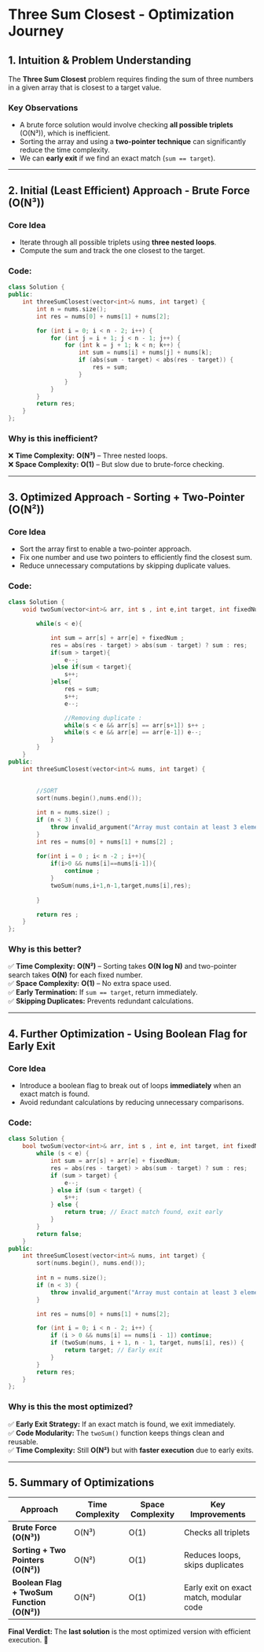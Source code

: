 # Three Sum Closest - Optimization Journey

## 1. Intuition & Problem Understanding
The **Three Sum Closest** problem requires finding the sum of three numbers in a given array that is closest to a target value.

### **Key Observations**
- A brute force solution would involve checking **all possible triplets** (O(N³)), which is inefficient.
- Sorting the array and using a **two-pointer technique** can significantly reduce the time complexity.
- We can **early exit** if we find an exact match (`sum == target`).

---

## 2. Initial (Least Efficient) Approach - Brute Force (O(N³))
### **Core Idea**
- Iterate through all possible triplets using **three nested loops**.
- Compute the sum and track the one closest to the target.

### **Code:**
```cpp
class Solution {
public:
    int threeSumClosest(vector<int>& nums, int target) {
        int n = nums.size();
        int res = nums[0] + nums[1] + nums[2];

        for (int i = 0; i < n - 2; i++) {
            for (int j = i + 1; j < n - 1; j++) {
                for (int k = j + 1; k < n; k++) {
                    int sum = nums[i] + nums[j] + nums[k];
                    if (abs(sum - target) < abs(res - target)) {
                        res = sum;
                    }
                }
            }
        }
        return res;
    }
};
```
### **Why is this inefficient?**
❌ **Time Complexity:** **O(N³)** – Three nested loops.  
❌ **Space Complexity:** **O(1)** – But slow due to brute-force checking.  

---

## 3. Optimized Approach - Sorting + Two-Pointer (O(N²))
### **Core Idea**
- Sort the array first to enable a two-pointer approach.
- Fix one number and use two pointers to efficiently find the closest sum.
- Reduce unnecessary computations by skipping duplicate values.

### **Code:**
```cpp
class Solution {
    void twoSum(vector<int>& arr, int s , int e,int target, int fixedNum ,int &res){

        while(s < e){

            int sum = arr[s] + arr[e] + fixedNum ;
            res = abs(res - target) > abs(sum - target) ? sum : res;
            if(sum > target){
                e--;
            }else if(sum < target){
                s++;
            }else{
                res = sum;
                s++;
                e--;

                //Removing duplicate :
                while(s < e && arr[s] == arr[s+1]) s++ ;
                while(s < e && arr[e] == arr[e-1]) e--;
            }
        }
    }
public:
    int threeSumClosest(vector<int>& nums, int target) {
        
        
        //SORT
        sort(nums.begin(),nums.end());

        int n = nums.size() ;
        if (n < 3) {
            throw invalid_argument("Array must contain at least 3 elements.");
        }
        int res = nums[0] + nums[1] + nums[2] ;
        
        for(int i = 0 ; i< n -2 ; i++){
            if(i>0 && nums[i]==nums[i-1]){
                continue ;
            }
            twoSum(nums,i+1,n-1,target,nums[i],res);
            
        }

        return res ;
    }
};
```
### **Why is this better?**
✅ **Time Complexity:** **O(N²)** – Sorting takes **O(N log N)** and two-pointer search takes **O(N)** for each fixed number.  
✅ **Space Complexity:** **O(1)** – No extra space used.  
✅ **Early Termination:** If `sum == target`, return immediately.  
✅ **Skipping Duplicates:** Prevents redundant calculations.  

---

## 4. Further Optimization - Using Boolean Flag for Early Exit
### **Core Idea**
- Introduce a boolean flag to break out of loops **immediately** when an exact match is found.
- Avoid redundant calculations by reducing unnecessary comparisons.

### **Code:**
```cpp
class Solution {
    bool twoSum(vector<int>& arr, int s , int e, int target, int fixedNum, int &res) {
        while (s < e) {
            int sum = arr[s] + arr[e] + fixedNum;
            res = abs(res - target) > abs(sum - target) ? sum : res;
            if (sum > target) {
                e--;
            } else if (sum < target) {
                s++;
            } else {
                return true; // Exact match found, exit early
            }
        }
        return false;
    }
public:
    int threeSumClosest(vector<int>& nums, int target) {
        sort(nums.begin(), nums.end());
        
        int n = nums.size();
        if (n < 3) {
            throw invalid_argument("Array must contain at least 3 elements.");
        }

        int res = nums[0] + nums[1] + nums[2];

        for (int i = 0; i < n - 2; i++) {
            if (i > 0 && nums[i] == nums[i - 1]) continue;
            if (twoSum(nums, i + 1, n - 1, target, nums[i], res)) {
                return target; // Early exit
            }
        }
        return res;
    }
};
```
### **Why is this the most optimized?**
✅ **Early Exit Strategy:** If an exact match is found, we exit immediately.  
✅ **Code Modularity:** The `twoSum()` function keeps things clean and reusable.  
✅ **Time Complexity:** Still **O(N²)** but with **faster execution** due to early exits.  

---

## 5. Summary of Optimizations
| Approach | Time Complexity | Space Complexity | Key Improvements |
|----------|----------------|------------------|------------------|
| **Brute Force (O(N³))** | O(N³) | O(1) | Checks all triplets |
| **Sorting + Two Pointers (O(N²))** | O(N²) | O(1) | Reduces loops, skips duplicates |
| **Boolean Flag + TwoSum Function (O(N²))** | O(N²) | O(1) | Early exit on exact match, modular code |

**Final Verdict:** The **last solution** is the most optimized version with efficient execution. 🚀
```

